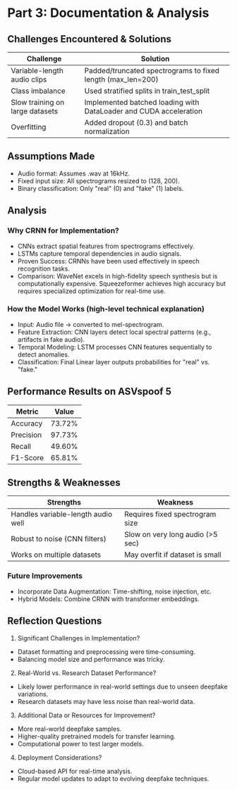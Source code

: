 # Part 3: Documentation & Analysis
## Challenges Encountered & Solutions
| Challenge | Solution |
| --------- | -------- |
| Variable-length audio clips	| 	Padded/truncated spectrograms to fixed length (max_len=200) |
| Class imbalance	 | Used stratified splits in train_test_split |
| Slow training on large datasets | Implemented batched loading with DataLoader and CUDA acceleration | 
| Overfitting | Added dropout (0.3) and batch normalization |

## Assumptions Made
- Audio format: Assumes .wav at 16kHz.
- Fixed input size: All spectrograms resized to (128, 200).
- Binary classification: Only "real" (0) and "fake" (1) labels.

## Analysis
### Why CRNN for Implementation?
- CNNs extract spatial features from spectrograms effectively.
- LSTMs capture temporal dependencies in audio signals.
- Proven Success: CRNNs have been used effectively in speech recognition tasks.
- Comparison: WaveNet excels in high-fidelity speech synthesis but is computationally expensive. Squeezeformer achieves high accuracy but requires specialized optimization for real-time use.

### How the Model Works (high-level technical explanation)
- Input: Audio file → converted to mel-spectrogram.
- Feature Extraction: CNN layers detect local spectral patterns (e.g., artifacts in fake audio).
- Temporal Modeling: LSTM processes CNN features sequentially to detect anomalies.
- Classification: Final Linear layer outputs probabilities for "real" vs. "fake."

## Performance Results on ASVspoof 5
| Metric | Value |
| ------ | ----- | 
| Accuracy | 73.72% |
| Precision | 97.73% | 
| Recall  | 49.60% |  
| F1-Score | 65.81% |

## Strengths & Weaknesses
| Strengths | Weakness | 
| --------- | -------- |
| Handles variable-length audio well | Requires fixed spectrogram size |
|  Robust to noise (CNN filters) | Slow on very long audio (>5 sec) |
| Works on multiple datasets | May overfit if dataset is small |

### Future Improvements
- Incorporate Data Augmentation: Time-shifting, noise injection, etc.
- Hybrid Models: Combine CRNN with transformer embeddings.

## Reflection Questions

1. Significant Challenges in Implementation?
- Dataset formatting and preprocessing were time-consuming.
- Balancing model size and performance was tricky.
  
2. Real-World vs. Research Dataset Performance?
- Likely lower performance in real-world settings due to unseen deepfake variations.
- Research datasets may have less noise than real-world data.

3. Additional Data or Resources for Improvement?
- More real-world deepfake samples.
- Higher-quality pretrained models for transfer learning.
- Computational power to test larger models.

4. Deployment Considerations?
- Cloud-based API for real-time analysis.
- Regular model updates to adapt to evolving deepfake techniques.
